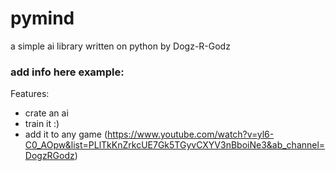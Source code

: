 # pymind 
a simple ai library written on python by Dogz-R-Godz 

### add info here example:
Features: 
- crate an ai
- train it :)
- add it to any game (https://www.youtube.com/watch?v=yl6-C0_AOpw&list=PLlTkKnZrkcUE7Gk5TGyvCXYV3nBboiNe3&ab_channel=DogzRGodz)
